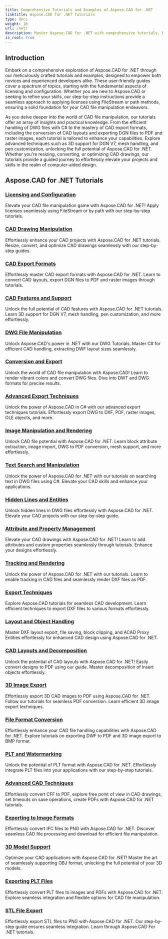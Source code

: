 ```yaml
---
title: Comprehensive Tutorials and Examples of Aspose.CAD for .NET 
linktitle: Aspose.CAD for .NET Tutorials
type: docs
weight: 10
url: /net/
description: Master Aspose.CAD for .NET with comprehensive tutorials. Elevate your CAD skills from licensing to advanced export techniques. Unlock hidden features effortlessly.
is_root: true
---
```


## Introduction

Embark on a comprehensive exploration of Aspose.CAD for .NET through our meticulously crafted tutorials and examples, designed to empower both novices and experienced developers alike. These user-friendly guides cover a spectrum of topics, starting with the fundamental aspects of licensing and configuration. Whether you are new to Aspose.CAD or seeking to refine your skills, our step-by-step instructions provide a seamless approach to applying licenses using FileStream or path methods, ensuring a solid foundation for your CAD file manipulation endeavors.

As you delve deeper into the world of CAD file manipulation, our tutorials offer an array of insights and practical knowledge. From the efficient handling of DWG files with C# to the mastery of CAD export formats, including the conversion of CAD layouts and exporting DGN files to PDF and raster images, each tutorial is tailored to enhance your capabilities. Explore advanced techniques such as 3D support for DGN V7, mesh handling, and pen customization, unlocking the full potential of Aspose.CAD for .NET. Whether you're resizing, converting, or optimizing CAD drawings, our tutorials provide a guided journey to effortlessly elevate your projects and skills in the realm of computer-aided design.

## Aspose.CAD for .NET Tutorials
### [Licensing and Configuration](./licensing-and-configuration/)
Elevate your CAD file manipulation game with Aspose.CAD for .NET! Apply licenses seamlessly using FileStream or by path with our step-by-step tutorials. 
### [CAD Drawing Manipulation](./cad-drawing-manipulation/)
Effortlessly enhance your CAD projects with Aspose.CAD for .NET tutorials. Resize, convert, and optimize CAD drawings seamlessly with our step-by-step guides.
### [CAD Export Formats](./cad-export-formats/)
Effortlessly master CAD export formats with Aspose.CAD for .NET. Learn to convert CAD layouts, export DGN files to PDF and raster images through tutorials.
### [CAD Features and Support](./cad-features-and-support/)
Unlock the full potential of CAD features with Aspose.CAD for .NET tutorials. Learn 3D support for DGN V7, mesh handling, pen customization, and more effortlessly.
### [DWG File Manipulation](./dwg-file-manipulation/)
Unlock Aspose.CAD's power in .NET with our DWG Tutorials. Master C# for efficient CAD handling, extracting DWF layout sizes seamlessly.
### [Conversion and Export](./conversion-and-export/)
Unlock the world of CAD file manipulation with Aspose.CAD! Learn to render vibrant colors and convert DWG files. Dive into DWT and DWG formats for precise results.
### [Advanced Export Techniques](./advanced-export-techniques/)
Unlock the power of Aspose.CAD in C# with our advanced export techniques tutorials. Effortlessly export DWG to DXF, PDF, raster images, OLE objects, and more.
### [Image Manipulation and Rendering](./image-manipulation-and-rendering/)
Unlock CAD file potential with Aspose.CAD for .NET. Learn block attribute extraction, image import, DWG to PDF conversion, mesh support, and more effortlessly.
### [Text Search and Manipulation](./text-search-and-manipulation/)
Unlock the power of Aspose.CAD for .NET with our tutorials on searching text in DWG files using C#. Elevate your CAD skills and enhance your applications.
### [Hidden Lines and Entities](./hidden-lines-and-entities/)
Unlock hidden lines in DWG files effortlessly with Aspose.CAD for .NET. Elevate your CAD projects with our step-by-step guide.
### [Attribute and Property Management](./attribute-and-property-management/)
Elevate your CAD drawings with Aspose.CAD for .NET! Learn to add attributes and custom properties seamlessly through tutorials. Enhance your designs effortlessly.
### [Tracking and Rendering](./tracking-and-rendering/)
Unlock the power of Aspose.CAD for .NET with our tutorials. Learn to enable tracking in CAD files and seamlessly render DXF files as PDF.
### [Export Techniques](./export-techniques/)
Explore Aspose.CAD tutorials for seamless CAD development. Learn efficient techniques to export DXF files to various formats effortlessly.
### [Layout and Object Handling](./layout-and-object-handling/)
Master DXF layout export, file saving, block clipping, and ACAD Proxy Entities effortlessly for enhanced CAD design using Aspose.CAD for .NET.
### [CAD Layouts and Decomposition](./cad-layouts-and-decomposition/)
Unlock the potential of CAD layouts with Aspose.CAD for .NET! Easily convert designs to PDF using our guide. Master decomposition of insert objects effortlessly.
### [3D Image Export](./3d-image-export/)
Effortlessly export 3D CAD images to PDF using Aspose.CAD for .NET. Follow our tutorials for seamless PDF conversion. Learn efficient 3D image export techniques.
### [File Format Conversion](./file-format-conversion/)
Effortlessly enhance your CAD file handling capabilities with Aspose.CAD for .NET. Explore tutorials on exporting DWF to PDF and 3D image export to BMP format.
### [PLT and Watermarking](./plt-and-watermarking/)
Unlock the potential of PLT format with Aspose.CAD for .NET. Effortlessly integrate PLT files into your applications with our step-by-step tutorials.
### [Advanced CAD Techniques](./advanced-cad-techniques/)
Effortlessly convert CFF to PDF, explore free point of view in CAD drawings, set timeouts on save operations, create PDFs with Aspose.CAD for .NET tutorials.
### [Exporting to Image Formats](./exporting-to-image-formats/)
Effortlessly convert IFC files to PNG with Aspose.CAD for .NET. Discover seamless CAD file processing and download for efficient file manipulation.
### [3D Model Support](./3d-model-support/)
Optimize your CAD applications with Aspose.CAD for .NET! Master the art of seamlessly supporting OBJ format, unlocking the full potential of your 3D models.
### [Exporting PLT Files](./exporting-plt-files/)
Effortlessly convert PLT files to images and PDFs with Aspose.CAD for .NET. Explore seamless integration and flexible options for CAD file manipulation.
### [STL File Export](./stl-file-export/)
Effortlessly export STL files to PNG with Aspose.CAD for .NET. Our step-by-step guide ensures seamless integration. Learn through Aspose.CAD For .NET tutorials.